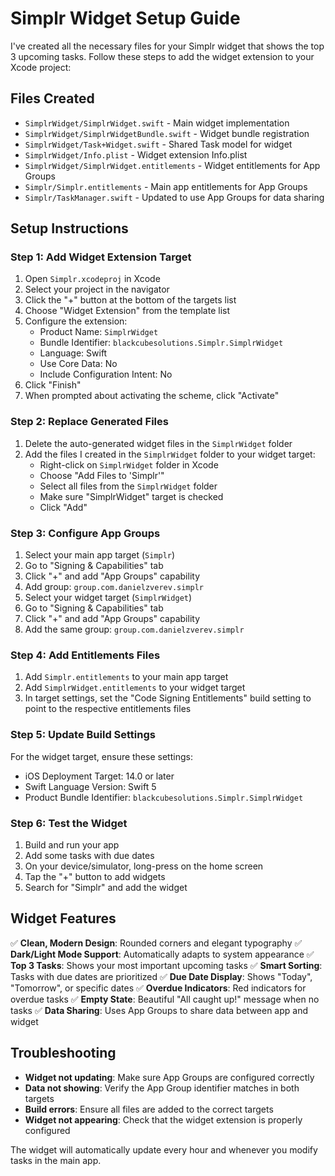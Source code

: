 # Simplr Widget Setup Guide

I've created all the necessary files for your Simplr widget that shows the top 3 upcoming tasks. Follow these steps to add the widget extension to your Xcode project:

## Files Created

- `SimplrWidget/SimplrWidget.swift` - Main widget implementation
- `SimplrWidget/SimplrWidgetBundle.swift` - Widget bundle registration
- `SimplrWidget/Task+Widget.swift` - Shared Task model for widget
- `SimplrWidget/Info.plist` - Widget extension Info.plist
- `SimplrWidget/SimplrWidget.entitlements` - Widget entitlements for App Groups
- `Simplr/Simplr.entitlements` - Main app entitlements for App Groups
- `Simplr/TaskManager.swift` - Updated to use App Groups for data sharing

## Setup Instructions

### Step 1: Add Widget Extension Target

1. Open `Simplr.xcodeproj` in Xcode
2. Select your project in the navigator
3. Click the "+" button at the bottom of the targets list
4. Choose "Widget Extension" from the template list
5. Configure the extension:
   - Product Name: `SimplrWidget`
   - Bundle Identifier: `blackcubesolutions.Simplr.SimplrWidget`
   - Language: Swift
   - Use Core Data: No
   - Include Configuration Intent: No
6. Click "Finish"
7. When prompted about activating the scheme, click "Activate"

### Step 2: Replace Generated Files

1. Delete the auto-generated widget files in the `SimplrWidget` folder
2. Add the files I created in the `SimplrWidget` folder to your widget target:
   - Right-click on `SimplrWidget` folder in Xcode
   - Choose "Add Files to 'Simplr'"
   - Select all files from the `SimplrWidget` folder
   - Make sure "SimplrWidget" target is checked
   - Click "Add"

### Step 3: Configure App Groups

1. Select your main app target (`Simplr`)
2. Go to "Signing & Capabilities" tab
3. Click "+" and add "App Groups" capability
4. Add group: `group.com.danielzverev.simplr`
5. Select your widget target (`SimplrWidget`)
6. Go to "Signing & Capabilities" tab
7. Click "+" and add "App Groups" capability
8. Add the same group: `group.com.danielzverev.simplr`

### Step 4: Add Entitlements Files

1. Add `Simplr.entitlements` to your main app target
2. Add `SimplrWidget.entitlements` to your widget target
3. In target settings, set the "Code Signing Entitlements" build setting to point to the respective entitlements files

### Step 5: Update Build Settings

For the widget target, ensure these settings:
- iOS Deployment Target: 14.0 or later
- Swift Language Version: Swift 5
- Product Bundle Identifier: `blackcubesolutions.Simplr.SimplrWidget`

### Step 6: Test the Widget

1. Build and run your app
2. Add some tasks with due dates
3. On your device/simulator, long-press on the home screen
4. Tap the "+" button to add widgets
5. Search for "Simplr" and add the widget

## Widget Features

✅ **Clean, Modern Design**: Rounded corners and elegant typography
✅ **Dark/Light Mode Support**: Automatically adapts to system appearance
✅ **Top 3 Tasks**: Shows your most important upcoming tasks
✅ **Smart Sorting**: Tasks with due dates are prioritized
✅ **Due Date Display**: Shows "Today", "Tomorrow", or specific dates
✅ **Overdue Indicators**: Red indicators for overdue tasks
✅ **Empty State**: Beautiful "All caught up!" message when no tasks
✅ **Data Sharing**: Uses App Groups to share data between app and widget

## Troubleshooting

- **Widget not updating**: Make sure App Groups are configured correctly
- **Data not showing**: Verify the App Group identifier matches in both targets
- **Build errors**: Ensure all files are added to the correct targets
- **Widget not appearing**: Check that the widget extension is properly configured

The widget will automatically update every hour and whenever you modify tasks in the main app.